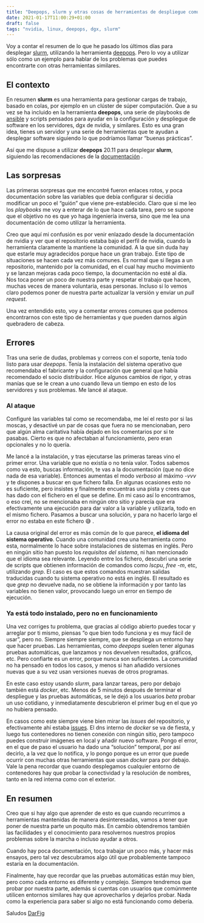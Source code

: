 ```yaml
---
title: "Deepops, slurm y otras cosas de herramientas de despliegue comunitarias"
date: 2021-01-17T11:00:29+01:00
draft: false
tags: "nvidia, linux, deepops, dgx, slurm"
---
```


Voy a contar el resumen de lo que he pasado los últimos días para desplegar [slurm](https://slurm.schedmd.com/documentation.html), utilizando la herramienta [deepops](https://github.com/NVIDIA/deepops). Pero lo voy a utilizar sólo como un ejemplo para hablar de los problemas que puedes encontrarte con otras herramientas similares.

<!--more-->

## El contexto

En resumen **slurm** es una herramienta para gestionar cargas de trabajo, basado en colas, por ejemplo en un clúster  de súper computación.  Que a su vez se ha incluido en la herramienta **deepops**, una serie de playbooks de [ansible](https://www.ansible.com/) y scripts pensados para ayudar en la configuración y despliegue de software en los servidores, dgx de nvidia, y similares. Esto es una gran idea, tienes un servidor y una serie de herramientas que te ayudan a desplegar software siguiendo lo que podríamos llamar “buenas prácticas”.

Así que me dispuse a utilizar **deepops** 20.11 para desplegar **slurm**, siguiendo las recomendaciones de la [documentación](https://github.com/NVIDIA/deepops/tree/master/docs/slurm-cluster) .

## Las sorpresas

Las primeras sorpresas que me encontré fueron enlaces rotos, y poca documentación sobre las variables que debía configurar si decidía modificar un poco el “guión” que viene pre-establecido.  Claro que si me leo los *playbooks* me voy a enterar de lo que hace cada tarea, pero se supone que el objetivo no es que yo haga ingeniería inversa, sino que  me lea una documentación de como utilizar la herramienta. 

Creo que aquí mi confusión es por venir enlazado desde la documentación de nvidia y ver que el repositorio estaba bajo el perfil de nvidia, cuando la herramienta claramente la mantiene la comunidad. A la que sin duda hay que estarle muy agradecidos porque hace un gran trabajo. Este tipo de situaciones se hacen cada vez más comunes. Es normal que si llegas a un repositorio, mantenido por la comunidad, en el cual hay mucho movimiento y se lanzan mejoras cada poco tiempo, la documentación no esté al día. Nos toca poner un poco de nuestra parte y respetar el trabajo que hacen, muchas veces de manera voluntaria, esas personas. Incluso si lo vemos claro podemos poner de nuestra parte actualizar la versión y enviar un *pull request*.

Una vez entendido esto, voy  a comentar errores comunes que podemos encontrarnos con este tipo de herramientas y que pueden darnos algún quebradero de cabeza. 


## Errores

Tras una serie de dudas, problemas y correos con el soporte, tenía todo listo para usar *deepops*. Tenía  la instalación del sistema operativo que recomendaba el fabricante y la configuración que general que había recomendado el socio distribuidor. Hice algunos cambios de rigor, y otras manías que se le crean a uno cuando lleva un tiempo en esto de los servidores y sus problemas. Me lancé al ataque.


### Al ataque

Configuré las variables tal como se recomendaba, me leí el resto por si las moscas, y desactivé un par de cosas que fuera no se mencionaban, pero que algún alma caritativa había dejado en los comentarios por si te pasabas. Cierto es que no afectaban al funcionamiento, pero eran opcionales y no lo quería.

Me lancé a la instalación, y tras ejecutarse las primeras tareas vino el primer error. Una variable que no existía o no tenía valor. Todos sabemos como va esto, buscas información, te vas a la documentación (que no dice nada de esa variable). Entonces aumentas el modo *verboso* al máximo *-vvv* y te dispones a buscar en que fichero falla. En algunas ocasiones esto no es suficiente, pero insistes y finalmente encuentras una pista y crees que has dado con el fichero en el que se define. En mi caso así lo encontramos, o eso creí, no se mencionaba en ningún otro sitio y parecía que era efectivamente una ejecución para dar valor a la variable y utilizarla, todo en el mismo fichero. Pasamos a buscar una solución, y para no hacerlo largo el error no estaba en este fichero &#128517; .
  
La causa original del error es más común de lo que parece, **el idioma del sistema operativo**. Cuando una comunidad crea una herramienta como esta, normalmente lo hace sobre instalaciones de sistemas en inglés. Pero en ningún sitio han puesto los *requisitos del sistema*, ni han mencionado que el idioma sea relevante. Leyendo entre los fichero, descubrí una serie de scripts que obtienen información de comandos como *lscpu*, *free -m*, etc, utilizando *grep*. El caso es que estos comandos muestran salidas traducidas cuando tu sistema operativo no está en inglés. El resultado es que *grep* no devuelve nada, no se obtiene la información y por tanto las variables no tienen valor, provocando luego un error en tiempo de ejecución.

### Ya está todo instalado, pero no en funcionamiento

Una vez corriges tu problema, que gracias al código abierto puedes tocar y arreglar por ti mismo, piensas “o que bien todo funciona y es muy fácil de usar”, pero no. Siempre siempre siempre, que se despliega un entorno hay que hacer pruebas. Las herramientas, como *deepops* suelen tener algunas pruebas  automáticas, que lanzamos y nos devuelven resultados, gráficos, etc. Pero confiarte es un error, porque nunca son suficientes. La comunidad no ha pensado en todos los casos, y menos si han añadido versiones nuevas que a su vez usan versiones nuevas de otros programas.

En este caso estoy usando *slurm*, para lanzar tareas, pero por debajo también está *docker*, etc. Menos de 5 minutos después de terminar el despliegue y las pruebas automáticas, se  le dejó a los usuarios *beta* probar un uso cotidiano, y inmediatamente descubrieron el primer bug en el que yo no hubiera pensado. 

En casos como este siempre viene bien mirar las *issues* del repositorio, y efectivamente ahí estaba [issues](https://github.com/NVIDIA/deepops/issues/783). El dns interno de *docker* se va de fiesta, y luego tus contenedores no tienen conexión con ningún sitio, pero tampoco puedes construir imágenes en local y añadir nuevo software.  Pongo el error, en el que de paso el usuario ha dado una “solución” temporal, por así decirlo, a la vez que lo notifica, y lo pongo porque es un error que puede ocurrir con muchas otras herramientas que usan *docker* para por debajo. Vale la pena recordar que cuando desplegamos cualquier entorno de contenedores hay que probar la conectividad y la resolución de nombres, tanto en la red interna como con el exterior.

## En resumen

Creo que si hay algo que aprender de esto es que cuando recurrimos a herramientas mantenidas de manera desinteresadas, vamos a tener que poner de nuestra parte un poquito más. En cambio obtendremos también las facilidades y el conocimiento para resolvernos nuestros propios problemas sobre la marcha o incluso ayudar a otros.

Cuando hay poca documentación, toca trabajar un poco más, y hacer más ensayos, pero tal vez descubramos algo útil que probablemente tampoco estaría en la documentación.

Finalmente, hay que recordar que las pruebas automáticas están muy bien, pero como cada entorno es diferente y complejo. Siempre tendremos que probar por nuestra parte, además si cuentas con usuarios que comúnmente utilicen entornos similares hay que aprovecharlos y dejarlos probar. Nada como la experiencia para saber si algo no está funcionando como debería.


Saludos
[DarFig](https://github.com/DarFig)